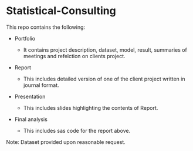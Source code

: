 # Statistical-Consulting
This repo contains the following:
- Portfolio 
  - It contains project description, dataset, model, result, summaries of meetings and refelction on clients project.
  
- Report
  - This includes detailed version of one of the client project written in journal format.
  
- Presentation
  - This includes slides highlighting the contents of Report.  
  
- Final analysis
  - This includes sas code for the report above. 

Note: Dataset provided upon reasonable request.
